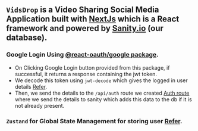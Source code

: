 ## `VidsDrop` is a Video Sharing Social Media Application built with [NextJs](https://nextjs.org/) which is a React framework and powered by [Sanity.io](https://www.sanity.io/docs/overview-introduction) (our database).


### Google Login Using [@react-oauth/google package](https://www.npmjs.com/package/@react-oauth/google).
- On Clicking Google Login button provided from this package, if successful, it returns a response containing the jwt token.
- We decode this token using `jwt-decode` which gives the logged in user details [Refer](components/Login.tsx#L9).
- Then, we send the details to the `/api/auth` route we created [Auth route](/pages/api/auth.ts) where we send the details to sanity which adds this data to the db if it is not already present.

### `Zustand` for Global State Management for storing user [Refer](store/authStore.ts).